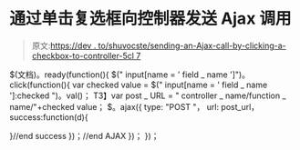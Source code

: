 # 通过单击复选框向控制器发送 Ajax 调用

> 原文:[https://dev . to/shuvocste/sending-an-Ajax-call-by-clicking-a-checkbox-to-controller-5cl 7](https://dev.to/shuvocste/sending-an-ajax-call-by-clicking-a-checkbox-to-controller-5cl7)

$(文档)。ready(function(){
$(" input[name = ' field _ name ']")。click(function(){
var checked value = $(" input[name = ' field _ name ']:checked ")。val()；
T3】var post _ URL = " controller _ name/function _ name/"+checked value；
$。ajax({
type: "POST "，
url: post_url，
success:function(d){

}//end success
})；//end AJAX
})；
})；